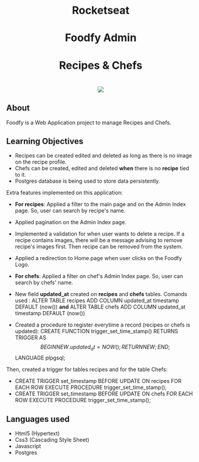 
<h1 align="center">Rocketseat</h1>

<h1 align="center"><b>Foodfy Admin</b></h1>
<h1 align="center"><b>Recipes & Chefs</b></h1>

<h1 align="center">
    <img src="https://ik.imagekit.io/cnbmdh4b9w/ezgif.com-gif-maker_Tb3FKTbxZEq.gif">
</h1>


## About
Foodfy is a Web Application project to manage Recipes and Chefs.

## Learning Objectives
- Recipes can be created edited and deleted as long as there is no image on the recipe profile. 
- Chefs can be created, edited and deleted **when** there is no **recipe** tied to it. 
- Postgres database is being used to store data persistently.

Extra features implemented on this application:
- **For recipes**:
Applied a filter to the main page and on the Admin Index page. So, user can search by recipe's name. 
- Applied pagination on the Admin Index page.
- Implemented a validation for when user wants to delete a recipe. 
If a recipe contains images, there will be a message advising to remove recipe's images first. 
Then recipe can be removed from the system. 
- Applied a redirection to Home page when user clicks on the Foodfy Logo.


- **For chefs**:
Applied a filter on chef's Admin Index page. So, user can search by chefs' name. 

- New field **updated_at** created on **recipes** and **chefs** tables. 
Comands used : ALTER TABLE recipes ADD COLUMN updated_at timestamp DEFAULT (now()) **and** ALTER TABLE chefs ADD COLUMN updated_at timestamp DEFAULT (now())

- Created a procedure to register everytime a record (recipes or chefs is updated):
CREATE FUNCTION  trigger_set_time_stamp()
RETURNS TRIGGER AS
$$
BEGIN
NEW.updated_at = NOW();
RETURN NEW;
END;
$$ LANGUAGE plpgsql;

Then, created a trigger for tables recipes and for the table Chefs: 
- CREATE TRIGGER set_timestamp
BEFORE UPDATE ON recipes
FOR EACH ROW
EXECUTE PROCEDURE trigger_set_time_stamp();
- CREATE TRIGGER set_timestamp
BEFORE UPDATE ON chefs
FOR EACH ROW
EXECUTE PROCEDURE trigger_set_time_stamp();

## Languages used
- Html5 (Hypertext)
- Css3 (Cascading Style Sheet)
- Javascript
- Postgres




